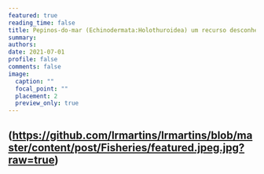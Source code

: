```yaml
---
featured: true
reading_time: false
title: Pepinos-do-mar (Echinodermata:Holothuroidea) um recurso desconhecido no Brasil: Pesca ilegal e cultivo
summary:  
authors:
date: 2021-07-01
profile: false
comments: false
image:
  caption: ""
  focal_point: ""
  placement: 2
  preview_only: true
---
```

(https://github.com/lrmartins/lrmartins/blob/master/content/post/Fisheries/featured.jpeg.jpg?raw=true)
---
